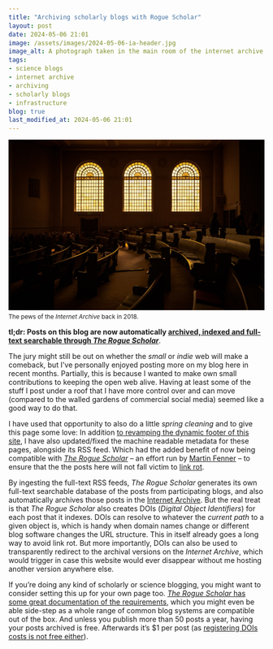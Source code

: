 ```yaml
---
title: "Archiving scholarly blogs with Rogue Scholar"
layout: post
date: 2024-05-06 21:01
image: /assets/images/2024-05-06-ia-header.jpg
image_alt: A photograph taken in the main room of the internet archive. backlit through 3 big windows, one can see the pews in the foreground
tags: 
- science blogs  
- internet archive
- archiving
- scholarly blogs
- infrastructure
blog: true
last_modified_at: 2024-05-06 21:01
---
```


[![A photograph taken in the main room of the internet archive. backlit through 3 big windows, one can see the pews in the foreground](/assets/images/2024-05-06-ia-header.jpg)](https://www.flickr.com/photos/gedankenstuecke/44428490935/)
<small>The pews of the <i>Internet Archive</i> back in 2018.</small>

**tl;dr: Posts on this blog are now automatically [archived, indexed and full-text searchable through _The Rogue Scholar_](https://rogue-scholar.org/blogs/tzovar)**.

The jury might still be out on whether the _small_ or _indie_ web will make a comeback, but I've personally enjoyed posting more on my blog here in recent months. Partially, this is because I wanted to make own small contributions to keeping the open web alive. Having at least some of the stuff I post under a roof that I have more control over and can move (compared to the walled gardens of commercial social media) seemed like a good way to do that. 

I have used that opportunity to also do a little _spring cleaning_ and to give this page some love: In addition [to revamping the dynamic footer of this site](https://tzovar.as/exporting-data-apple-health/), I have also updated/fixed the machine readable metadata for these pages, alongside its RSS feed. Which had the added benefit of now being compatible with [_The Rogue Scholar_](https://rogue-scholar.org) – an effort run by [Martin Fenner](https://mozilla.social/@martin) – to ensure that the the posts here will not fall victim to [link rot](https://en.wikipedia.org/wiki/Link_rot). 

By ingesting the full-text RSS feeds, *The Rogue Scholar* generates its own full-text searchable database of the posts from participating blogs, and also automatically archives those posts in the [Internet Archive](https://archive.org/). But the real treat is that *The Rogue Scholar* also creates DOIs (*Digital Object Identifiers*) for each post that it indexes. DOIs can resolve to whatever the _current path_ to a given object is, which is handy when domain names change or different blog software changes the URL structure. This in itself already goes a long way to avoid link rot. But more importantly, DOIs can also be used to transparently redirect to the archival versions on the _Internet Archive_, which would trigger in case this website would ever disappear without me hosting another version anywhere else. 

If you’re doing any kind of scholarly or science blogging, you might want to consider setting this up for your own page too. [*The Rogue Scholar* has some great documentation of the requirements](https://docs.rogue-scholar.org/), which you might even be able side-step as a whole range of common blog systems are compatible out of the box. And unless you publish more than 50 posts a year, having your posts archived is free. Afterwards it’s $1 per post (as [registering DOIs costs is not free either](https://www.crossref.org/fees/)).